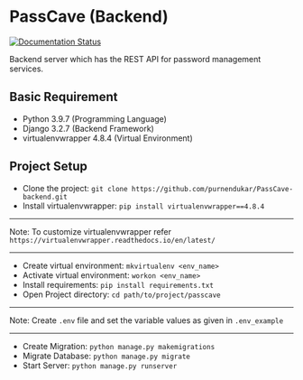 # PassCave (Backend)

[![Documentation Status](https://readthedocs.org/projects/passcave-backend/badge/?version=latest)](https://passcave-backend.readthedocs.io/en/latest/?badge=latest)

Backend server which has the REST API for password management services.

## Basic Requirement

*  Python 3.9.7 (Programming Language)
*  Django 3.2.7 (Backend Framework)
*  virtualenvwrapper 4.8.4 (Virtual Environment)

## Project Setup

*  Clone the project: `git clone https://github.com/purnendukar/PassCave-backend.git`
*  Install virtualenvwrapper: `pip install virtualenvwrapper==4.8.4`

---
Note:
To customize virtualenvwrapper refer  `https://virtualenvwrapper.readthedocs.io/en/latest/`

---

*  Create virtual environment: `mkvirtualenv <env_name>`
*  Activate virtual environment: `workon <env_name>`
*  Install requirements: `pip install requirements.txt`
*  Open Project directory: `cd path/to/project/passcave`

---
Note:
Create `.env` file and set the variable values as given in `.env_example`

---

*  Create Migration: `python manage.py makemigrations`
*  Migrate Database: `python manage.py migrate`
*  Start Server: `python manage.py runserver`

